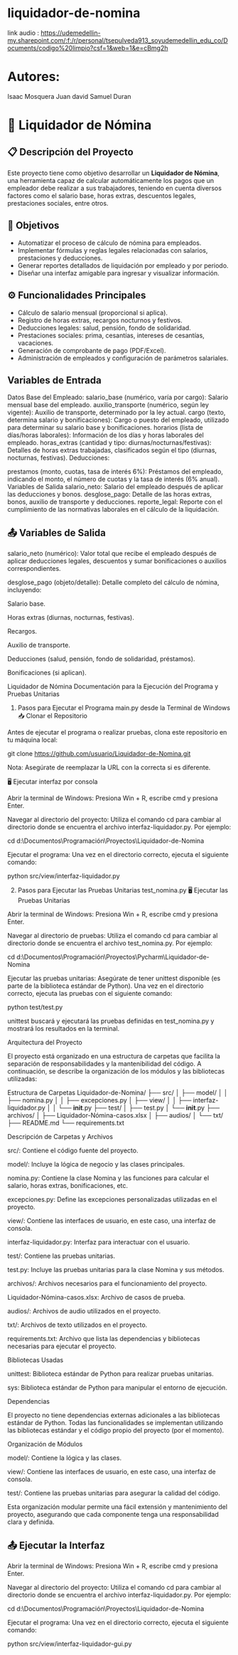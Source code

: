 # liquidador-de-nomina
link audio : https://udemedellin-my.sharepoint.com/:f:/r/personal/tsepulveda913_soyudemedellin_edu_co/Documents/codigo%20limpio?csf=1&web=1&e=cBmg2h
# Autores:

Isaac Mosquera
Juan david 
Samuel Duran

# 💼 Liquidador de Nómina

## 📋 Descripción del Proyecto

Este proyecto tiene como objetivo desarrollar un **Liquidador de Nómina**, una herramienta capaz de calcular automáticamente los pagos que un empleador debe realizar a sus trabajadores, teniendo en cuenta diversos factores como el salario base, horas extras, descuentos legales, prestaciones sociales, entre otros.


## 🎯 Objetivos

- Automatizar el proceso de cálculo de nómina para empleados.
- Implementar fórmulas y reglas legales relacionadas con salarios, prestaciones y deducciones.
- Generar reportes detallados de liquidación por empleado y por periodo.
- Diseñar una interfaz amigable para ingresar y visualizar información.

## ⚙️ Funcionalidades Principales

- Cálculo de salario mensual (proporcional si aplica).
- Registro de horas extras, recargos nocturnos y festivos.
- Deducciones legales: salud, pensión, fondo de solidaridad.
- Prestaciones sociales: prima, cesantías, intereses de cesantías, vacaciones.
- Generación de comprobante de pago (PDF/Excel).
- Administración de empleados y configuración de parámetros salariales.


## Variables de Entrada

Datos Base del Empleado:
salario_base (numérico, varía por cargo): Salario mensual base del empleado.
auxilio_transporte (numérico, según ley vigente): Auxilio de transporte, determinado por la ley actual.
cargo (texto, determina salario y bonificaciones): Cargo o puesto del empleado, utilizado para determinar su salario base y bonificaciones.
horarios (lista de días/horas laborales): Información de los días y horas laborales del empleado.
horas_extras (cantidad y tipo: diurnas/nocturnas/festivas): Detalles de horas extras trabajadas, clasificados según el tipo (diurnas, nocturnas, festivas).
Deducciones:

prestamos (monto, cuotas, tasa de interés 6%): Préstamos del empleado, indicando el monto, el número de cuotas y la tasa de interés (6% anual).
Variables de Salida
salario_neto: Salario del empleado después de aplicar las deducciones y bonos.
desglose_pago: Detalle de las horas extras, bonos, auxilio de transporte y deducciones.
reporte_legal: Reporte con el cumplimiento de las normativas laborales en el cálculo de la liquidación.

## 📤 Variables de Salida

salario_neto (numérico):
Valor total que recibe el empleado después de aplicar deducciones legales, descuentos y sumar bonificaciones o auxilios correspondientes.

desglose_pago (objeto/detalle):
Detalle completo del cálculo de nómina, incluyendo:

Salario base.

Horas extras (diurnas, nocturnas, festivas).

Recargos.

Auxilio de transporte.

Deducciones (salud, pensión, fondo de solidaridad, préstamos).

Bonificaciones (si aplican).



Liquidador de Nómina
Documentación para la Ejecución del Programa y Pruebas Unitarias
1. Pasos para Ejecutar el Programa main.py desde la Terminal de Windows
📥 Clonar el Repositorio

Antes de ejecutar el programa o realizar pruebas, clona este repositorio en tu máquina local:

git clone https://github.com/usuario/Liquidador-de-Nomina.git


Nota: Asegúrate de reemplazar la URL con la correcta si es diferente.

🖥️ Ejecutar interfaz por consola

Abrir la terminal de Windows:
Presiona Win + R, escribe cmd y presiona Enter.

Navegar al directorio del proyecto:
Utiliza el comando cd para cambiar al directorio donde se encuentra el archivo interfaz-liquidador.py. Por ejemplo:

cd d:\Documentos\Programación\Proyectos\Liquidador-de-Nomina


Ejecutar el programa:
Una vez en el directorio correcto, ejecuta el siguiente comando:

python src/view/interfaz-liquidador.py

2. Pasos para Ejecutar las Pruebas Unitarias test_nomina.py
🖥️ Ejecutar las Pruebas Unitarias

Abrir la terminal de Windows:
Presiona Win + R, escribe cmd y presiona Enter.

Navegar al directorio de pruebas:
Utiliza el comando cd para cambiar al directorio donde se encuentra el archivo test_nomina.py. Por ejemplo:

cd d:\Documentos\Programación\Proyectos\Pycharm\Liquidador-de-Nomina


Ejecutar las pruebas unitarias:
Asegúrate de tener unittest disponible (es parte de la biblioteca estándar de Python). Una vez en el directorio correcto, ejecuta las pruebas con el siguiente comando:

python test/test.py


unittest buscará y ejecutará las pruebas definidas en test_nomina.py y mostrará los resultados en la terminal.

Arquitectura del Proyecto

El proyecto está organizado en una estructura de carpetas que facilita la separación de responsabilidades y la mantenibilidad del código. A continuación, se describe la organización de los módulos y las bibliotecas utilizadas:

Estructura de Carpetas
Liquidador-de-Nomina/
├── src/
│   ├── model/
│   │   ├── nomina.py
│   │   ├── excepciones.py
│   ├── view/
│   │   ├── interfaz-liquidador.py
│   │   └── __init__.py
├── test/
│   ├── test.py
│   └── __init__.py
├── archivos/
│   ├── Liquidador-Nómina-casos.xlsx
│   ├── audios/
│   └── txt/
├── README.md
└── requirements.txt

Descripción de Carpetas y Archivos

src/: Contiene el código fuente del proyecto.

model/: Incluye la lógica de negocio y las clases principales.

nomina.py: Contiene la clase Nomina y las funciones para calcular el salario, horas extras, bonificaciones, etc.

excepciones.py: Define las excepciones personalizadas utilizadas en el proyecto.

view/: Contiene las interfaces de usuario, en este caso, una interfaz de consola.

interfaz-liquidador.py: Interfaz para interactuar con el usuario.

test/: Contiene las pruebas unitarias.

test.py: Incluye las pruebas unitarias para la clase Nomina y sus métodos.

archivos/: Archivos necesarios para el funcionamiento del proyecto.

Liquidador-Nómina-casos.xlsx: Archivo de casos de prueba.

audios/: Archivos de audio utilizados en el proyecto.

txt/: Archivos de texto utilizados en el proyecto.

requirements.txt: Archivo que lista las dependencias y bibliotecas necesarias para ejecutar el proyecto.

Bibliotecas Usadas

unittest: Biblioteca estándar de Python para realizar pruebas unitarias.

sys: Biblioteca estándar de Python para manipular el entorno de ejecución.

Dependencias

El proyecto no tiene dependencias externas adicionales a las bibliotecas estándar de Python. Todas las funcionalidades se implementan utilizando las bibliotecas estándar y el código propio del proyecto (por el momento).

Organización de Módulos

model/: Contiene la lógica y las clases.

view/: Contiene las interfaces de usuario, en este caso, una interfaz de consola.

test/: Contiene las pruebas unitarias para asegurar la calidad del código.

Esta organización modular permite una fácil extensión y mantenimiento del proyecto, asegurando que cada componente tenga una responsabilidad clara y definida.

## 📤 Ejecutar la Interfaz
Abrir la terminal de Windows:
Presiona Win + R, escribe cmd y presiona Enter.

Navegar al directorio del proyecto:
Utiliza el comando cd para cambiar al directorio donde se encuentra el archivo interfaz-liquidador.py. Por ejemplo:

cd d:\Documentos\Programación\Proyectos\Liquidador-de-Nomina


Ejecutar el programa:
Una vez en el directorio correcto, ejecuta el siguiente comando:

python src/view/interfaz-liquidador-gui.py
